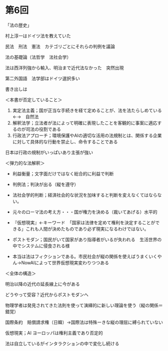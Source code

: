 # 第6回

「法の歴史」

村上淳一はドイツ法を教えていた

民法　刑法　憲法　カテゴリごとにそれらの判例を議論

法の基礎論（法哲学　法社会学）　

法は西洋列強から輸入、明治まで近代法なかった　突然出現

第二外国語　法学部はドイツ選択多い

書き出しは

＜本書が否定していること＞

1. 実定法主義；国が正当な手続きを経て定めることが、法を法たらしめている　←→　自然法
2. 解釈法学；立法者が法によって明確に表現したことを客観的に事案に適応するのが司法の役割である
3. 行政法アプローチ；環境保護やAIの適切な活用の法規制とは、関係する企業に対して具体的な行動を禁止し、命令することである

日本は行政の規制がいっぱいあり主張が強い

＜弾力的な法解釈＞

- 利益衡量；文字面だけではなく総合的に利益で判断
- 判例法；判決が出る（縦を遵守）
- 法社会学的判断；経済社会的な状況を加味すると判断を変えなくてはならない。

- 元々のローマ法の考え方・・・国が権力を決める（裁いてあげる）水平的
- 『仮想現実』←キーワード　「国家は法律を定めて権利を決定することができる」これも人間が決めたものであり必ず現実になるわけではない。
- ポストモダン；国民がいて国家があり指導者がいるが失われる　生活世界の中でシステムに侵食される様
- 本当は法はフィクションである。市民社会が縦の関係を使えばうまくいくやん→NowAIによって世界仮想現実変わりつつある

＜全体の構造＞

明治以降の近代の延長線上に今がある

どうやって受容？近代からポストモダンへ

物理学者は発見されてきた法則を使って演繹的に新しい理論を使う（縦の関係＝錯覚）

国際条約　賠償請求権（日韓）→国際法は特殊ーきな縦の理屈に縛られていない

仮想現実；AI ヨーロッパは権利主義であり否定的　

法は自立しているがインタラクションの中で変化し続ける